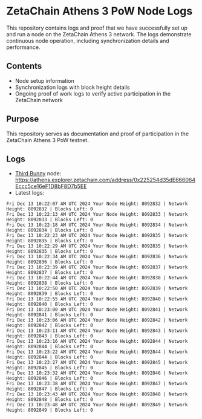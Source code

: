 # ZetaChain Athens 3 PoW Node Logs
This repository contains logs and proof that we have successfully set up and run a node on the ZetaChain Athens 3 network. The logs demonstrate continuous node operation, including synchronization details and performance.

## Contents
- Node setup information
- Synchronization logs with block height details
- Ongoing proof of work logs to verify active participation in the ZetaChain network

## Purpose
This repository serves as documentation and proof of participation in the ZetaChain Athens 3 PoW testnet.

## Logs

- [Third Bunny](https://thirdbunny.xyz/) node: https://athens.explorer.zetachain.com/address/0x225254d35dE666064Eccc5ce16eF1D8bF8D7b5EE
- Latest logs:
```
Fri Dec 13 10:22:07 AM UTC 2024 Your Node Height: 8092832 | Network Height: 8092832 | Blocks Left: 0
Fri Dec 13 10:22:13 AM UTC 2024 Your Node Height: 8092833 | Network Height: 8092833 | Blocks Left: 0
Fri Dec 13 10:22:18 AM UTC 2024 Your Node Height: 8092834 | Network Height: 8092834 | Blocks Left: 0
Fri Dec 13 10:22:23 AM UTC 2024 Your Node Height: 8092835 | Network Height: 8092835 | Blocks Left: 0
Fri Dec 13 10:22:29 AM UTC 2024 Your Node Height: 8092835 | Network Height: 8092835 | Blocks Left: 0
Fri Dec 13 10:22:34 AM UTC 2024 Your Node Height: 8092836 | Network Height: 8092836 | Blocks Left: 0
Fri Dec 13 10:22:39 AM UTC 2024 Your Node Height: 8092837 | Network Height: 8092837 | Blocks Left: 0
Fri Dec 13 10:22:44 AM UTC 2024 Your Node Height: 8092838 | Network Height: 8092838 | Blocks Left: 0
Fri Dec 13 10:22:50 AM UTC 2024 Your Node Height: 8092839 | Network Height: 8092839 | Blocks Left: 0
Fri Dec 13 10:22:55 AM UTC 2024 Your Node Height: 8092840 | Network Height: 8092840 | Blocks Left: 0
Fri Dec 13 10:23:00 AM UTC 2024 Your Node Height: 8092841 | Network Height: 8092841 | Blocks Left: 0
Fri Dec 13 10:23:06 AM UTC 2024 Your Node Height: 8092842 | Network Height: 8092842 | Blocks Left: 0
Fri Dec 13 10:23:11 AM UTC 2024 Your Node Height: 8092843 | Network Height: 8092843 | Blocks Left: 0
Fri Dec 13 10:23:16 AM UTC 2024 Your Node Height: 8092844 | Network Height: 8092844 | Blocks Left: 0
Fri Dec 13 10:23:22 AM UTC 2024 Your Node Height: 8092844 | Network Height: 8092844 | Blocks Left: 0
Fri Dec 13 10:23:27 AM UTC 2024 Your Node Height: 8092845 | Network Height: 8092845 | Blocks Left: 0
Fri Dec 13 10:23:32 AM UTC 2024 Your Node Height: 8092846 | Network Height: 8092846 | Blocks Left: 0
Fri Dec 13 10:23:38 AM UTC 2024 Your Node Height: 8092847 | Network Height: 8092847 | Blocks Left: 0
Fri Dec 13 10:23:43 AM UTC 2024 Your Node Height: 8092848 | Network Height: 8092848 | Blocks Left: 0
Fri Dec 13 10:23:48 AM UTC 2024 Your Node Height: 8092849 | Network Height: 8092849 | Blocks Left: 0
```
